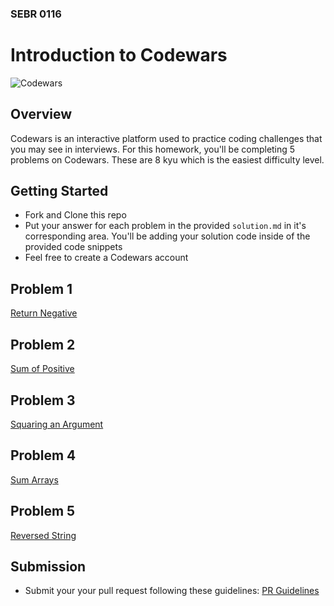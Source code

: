 ### SEBR 0116

# Introduction to Codewars

![Codewars](https://external-content.duckduckgo.com/iu/?u=https%3A%2F%2Ftse4.mm.bing.net%2Fth%3Fid%3DOIP.wW8sg4sEIu9PU-iq9Ds2mQHaCh%26pid%3DApi&f=1)

## Overview

Codewars is an interactive platform used to practice coding challenges that you may see in interviews. For this homework, you'll be completing 5 problems on Codewars. These are 8 kyu which is the easiest difficulty level.

## Getting Started

- Fork and Clone this repo
- Put your answer for each problem in the provided `solution.md` in it's corresponding area. You'll be adding your solution code inside of the provided code snippets
- Feel free to create a Codewars account

## Problem 1

[Return Negative](https://www.codewars.com/kata/55685cd7ad70877c23000102)

## Problem 2

[Sum of Positive](https://www.codewars.com/kata/5715eaedb436cf5606000381)

## Problem 3

[Squaring an Argument](https://www.codewars.com/kata/523b623152af8a30c6000027)

## Problem 4

[Sum Arrays](https://www.codewars.com/kata/53dc54212259ed3d4f00071c)

## Problem 5

[Reversed String](https://www.codewars.com/kata/5168bb5dfe9a00b126000018)

## Submission

- Submit your your pull request following these guidelines: [PR Guidelines](https://github.com/bmorataya3/Pull-Request-Template/blob/main/README.md)
